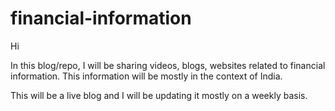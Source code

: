 # financial-information

Hi

In this blog/repo, I will be sharing videos, blogs, websites related to financial information. This information will be mostly in the context of India.

This will be a live blog and I will be updating it mostly on a weekly basis. 
